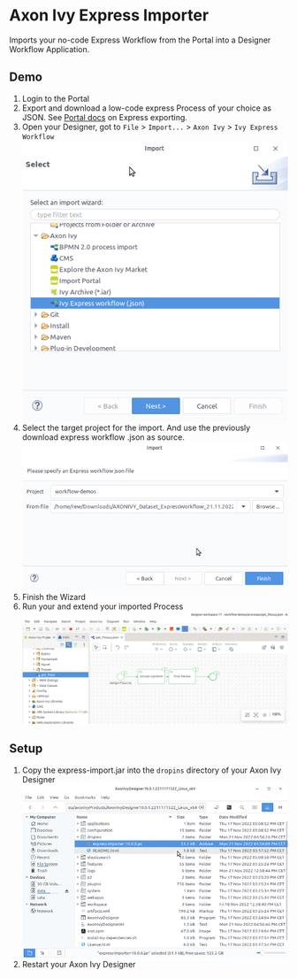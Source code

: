 # Axon Ivy Express Importer

Imports your no-code Express Workflow from the Portal into a Designer Workflow Application.

## Demo

1. Login to the Portal
2. Export and download a low-code express Process of your choice as JSON. See [Portal docs](https://market.axonivy.com/portal/10.0.1.1/doc/portal-user-guide/axon-ivy-express/index.html#howto-export-an-express-process) on Express exporting.
3. Open your Designer, got to `File` > `Import...` > `Axon Ivy` > `Ivy Express Workflow` ![wizard](img/express-import-wiz.png)
4. Select the target project for the import. And use the previously download express workflow .json as source. ![sources](img/select-source-and-target.png)
5. Finish the Wizard
6. Run your and extend your imported Process ![wizard](img/run-imported-process.png)


## Setup

1. Copy the express-import.jar into the `dropins` directory of your Axon Ivy Designer ![dropin](img/express-importer-jar.png)
2. Restart your Axon Ivy Designer